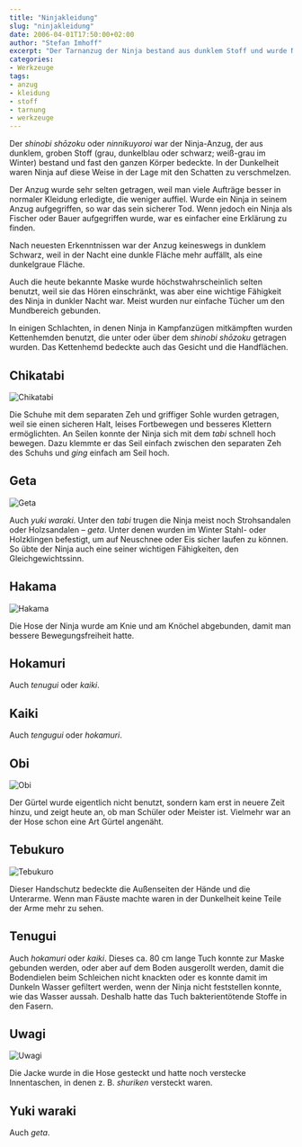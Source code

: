 ```yaml
---
title: "Ninjakleidung"
slug: "ninjakleidung"
date: 2006-04-01T17:50:00+02:00
author: "Stefan Imhoff"
excerpt: "Der Tarnanzug der Ninja bestand aus dunklem Stoff und wurde Nachts zur Tarnung eingesetzt, im Winter bestand er aus grau-weißem Stoff. Alle Bestandteile hatten eine spezielle Funktion und waren für den Einsatz von großer Bedeutung."
categories:
- Werkzeuge
tags:
- anzug
- kleidung
- stoff
- tarnung
- werkzeuge
---
```


Der *shinobi shōzoku* oder *ninnikuyoroi* war der Ninja-Anzug, der aus dunklem, groben Stoff (grau, dunkelblau oder schwarz; weiß-grau im Winter) bestand und fast den ganzen Körper bedeckte. In der Dunkelheit waren Ninja auf diese Weise in der Lage mit den Schatten zu verschmelzen.

Der Anzug wurde sehr selten getragen, weil man viele Aufträge besser in normaler Kleidung erledigte, die weniger auffiel. Wurde ein Ninja in seinem Anzug aufgegriffen, so war das sein sicherer Tod. Wenn jedoch ein Ninja als Fischer oder Bauer aufgegriffen wurde, war es einfacher eine Erklärung zu finden.

Nach neuesten Erkenntnissen war der Anzug keineswegs in dunklem Schwarz, weil in der Nacht eine dunkle Fläche mehr auffällt, als eine dunkelgraue Fläche.

Auch die heute bekannte Maske wurde höchstwahrscheinlich selten benutzt, weil sie das Hören einschränkt, was aber eine wichtige Fähigkeit des Ninja in dunkler Nacht war. Meist wurden nur einfache Tücher um den Mundbereich gebunden.

In einigen Schlachten, in denen Ninja in Kampfanzügen mitkämpften wurden Kettenhemden benutzt, die unter oder über dem *shinobi shōzoku* getragen wurden. Das Kettenhemd bedeckte auch das Gesicht und die Handflächen.

## Chikatabi

![Chikatabi](/assets/images/artikel/werkzeuge-tabi.jpg)

Die Schuhe mit dem separaten Zeh und griffiger Sohle wurden getragen, weil sie einen sicheren Halt, leises Fortbewegen und besseres Klettern ermöglichten. An Seilen konnte der Ninja sich mit dem *tabi* schnell hoch bewegen. Dazu klemmte er das Seil einfach zwischen den separaten Zeh des Schuhs und *ging* einfach am Seil hoch.


## Geta

![Geta](/assets/images/artikel/werkzeuge-geta.jpg)

Auch *yuki waraki*. Unter den *tabi* trugen die Ninja meist noch Strohsandalen oder Holzsandalen – *geta*. Unter denen wurden im Winter Stahl- oder Holzklingen befestigt, um auf Neuschnee oder Eis sicher laufen zu können. So übte der Ninja auch eine seiner wichtigen Fähigkeiten, den Gleichgewichtssinn.


## Hakama

![Hakama](/assets/images/artikel/werkzeuge-hakama.jpg)

Die Hose der Ninja wurde am Knie und am Knöchel abgebunden, damit man bessere Bewegungsfreiheit hatte.


## Hokamuri

Auch *tenugui* oder *kaiki*.


## Kaiki

Auch *tengugui* oder *hokamuri*.


## Obi

![Obi](/assets/images/artikel/werkzeuge-obi.jpg)

Der Gürtel wurde eigentlich nicht benutzt, sondern kam erst in neuere Zeit hinzu, und zeigt heute an, ob man Schüler oder Meister ist. Vielmehr war an der Hose schon eine Art Gürtel angenäht.


## Tebukuro

![Tebukuro](/assets/images/artikel/werkzeuge-tebukuro.jpg)

Dieser Handschutz bedeckte die Außenseiten der Hände und die Unterarme. Wenn man Fäuste machte waren in der Dunkelheit keine Teile der Arme mehr zu sehen.


## Tenugui

Auch *hokamuri* oder *kaiki*. Dieses ca. 80 cm lange Tuch konnte zur Maske gebunden werden, oder aber auf dem Boden ausgerollt werden, damit die Bodendielen beim Schleichen nicht knackten oder es konnte damit im Dunkeln Wasser gefiltert werden, wenn der Ninja nicht feststellen konnte, wie das Wasser aussah. Deshalb hatte das Tuch bakterientötende Stoffe in den Fasern.


## Uwagi

![Uwagi](/assets/images/artikel/werkzeuge-uwagi.jpg)

Die Jacke wurde in die Hose gesteckt und hatte noch verstecke Innentaschen, in denen z. B. *shuriken* versteckt waren.


## Yuki waraki

Auch *geta*.
